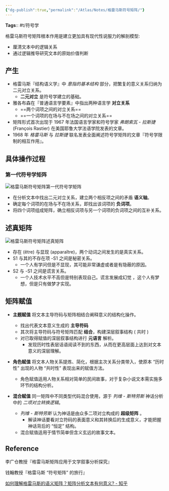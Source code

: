 ```yaml
---
{"dg-publish":true,"permalink":"/Atlas/Notes/格雷马斯符号矩阵/"}
---
```



**Tags**:: #t/符号学  

格雷马斯符号矩阵根本作用是建立更加具有现代性说服力的解剖模型:

- 厘清文本中的逻辑关系
- 通过逻辑推导研究文本的原始价值判断

## 产生

- 格雷马斯『结构语义学』中 *意指的基本结构* 部分，把繁复的意义关系归纳为二元对立关系。
	- **二元对立** 是符号学建立的基础。
- 雅各布森在『普通语言学要素』中指出两种语言学 **对立关系**
	- ==两个词项之间的对立关系==
	- ==一个词项的在场与不在场之间的对立关系==
- 矩阵形式首次出现于 1967 年法国语言学家和符号学家 *弗朗索瓦 - 拉斯捷* (François Rastier) 在美国耶鲁大学法语学院发表的文章。
- 1968 年 *格雷马斯* 与 *拉斯捷* 联名发表全面阐述符号学矩阵的文章『符号学限制的相互作用』。

## 具体操作过程

### 第一代符号学矩阵

![格雷马斯符号矩阵第一代符号学矩阵](https://img.ractive.site/ominivore/i/2024-07/a5d340958bc945ad075f6d8ac1120ae7.jpg)

- 在分析文本中找出二元对立关系，建立两个相反项之间的矛盾 **语义轴**。  
- 确定每个词项的在场与不在场关系，即找出该词项的 **负词项**。  
- 将四个词项组成矩阵，确立相反词项与另一个词项的负词项之间的互补关系。

## 述真矩阵

![格雷马斯符号矩阵述真矩阵](https://img.ractive.site/ominivore/i/2024-07/64caa78df554df25e811ad8a67bce0a3.jpg)

- 存在 (être) 与显现 (apparaître)，两个动词之间发生的是真实关系。  
- S1 与其的不存在项 -S1 之间是秘密关系。  
	- 一个人有学问但是不显现，其可能非常谦虚或者是有隐蔽的原因。 
- S2 与 -S1 之间是谎言关系。
	- 一个人技术水平不高但是特别表现自己。谎言发展成幻觉 ，这个人有梦想，但是只有做梦才实现。

## 矩阵赋值

- **主题赋值** 将文本主导符码与矩阵相结合阐释意义的结构化操作。
	- 找出代表文本意义生成的 **主导符码**
	- 其次将主导符码与符号矩阵匹配 **结合**，构建深层叙事结构 ( 共时 )  
	- 对已取得赋值的深层叙事结构进行 **元语言** 解析。
		- 发现历时性表层话语阅读不到的东西，从而在更高层面上达到对文本意义的深层理解。

- **角色赋值** 将文本人物关系提炼、简化，根据主次关系分类带入，使原本 “历时性” 出现的人物 “共时性” 表现出来的赋值方法。
	- 角色赋值适用人物关系相对简单的民间故事，对于复杂小说文本需实施多环节的结构分析。

- **混合赋值** 同一矩阵中不同类型代码混合使用，源于 *列维 - 斯特劳斯* 神话分析中的 *二项对立转换逻辑*。
	- *列维 - 斯特劳斯* 认为神话是由众多二项对立构成的 **超级矩阵** 。
		- 解读神话要看对立符码的表面意义和其转换后的生成意义，才能把握神话背后的 “恒定” 结构。
	- 混合赋值适用于情节简单但含义玄远的故事文本。

## Reference

李广仓教授『格雷马斯矩阵应用于文学叙事分析探究』

钱翰教授『格雷马斯 “符号矩阵” 的旅行』

[如何理解格雷马斯的语义矩阵？矩阵分析文本有何意义? - 知乎](https://www.zhihu.com/question/489907723)

